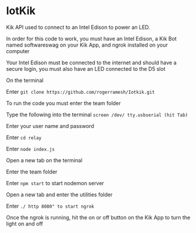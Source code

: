 # IotKik
Kik API used to connect to an Intel Edison to power an LED.

In order for this code to work, you must have an Intel Edison, a Kik Bot named softwareswag on your Kik App, and ngrok installed on your computer

Your Intel Edison must be connected to the internet and should have a secure login, you must also have an LED connected to the D5 slot


On the terminal 

Enter `git clone https://github.com/rogerramesh/Iotkik.git`


To run the code you must enter the team folder  


Type the following into the terminal `screen /dev/ tty.usbserial (hit Tab)`

Enter your user name and password

Enter `cd relay`

Enter `node index.js`

Open a new tab on the terminal 

Enter the team folder

Enter `npm start` to start nodemon server


Open a new tab and enter the utilities folder

Enter `./ http 8080" to start ngrok`

Once the ngrok is running, hit the on or off button on the Kik App to turn the light on and off
